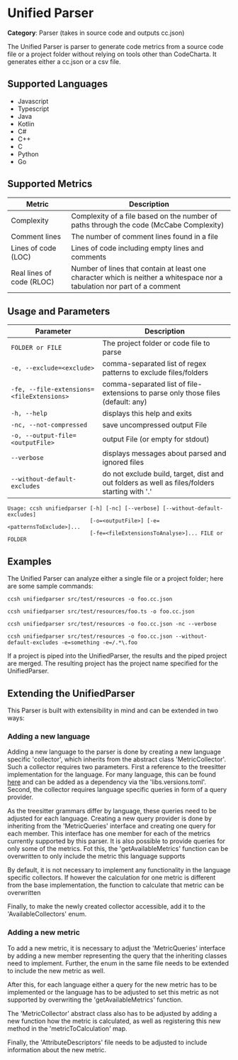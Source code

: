 # Unified Parser

**Category**: Parser (takes in source code and outputs cc.json)

The Unified Parser is parser to generate code metrics from a source code file or a project folder without relying on tools other than CodeCharta. It generates either a cc.json or a csv file.

## Supported Languages

- Javascript
- Typescript
- Java
- Kotlin
- C#
- C++
- C
- Python
- Go

## Supported Metrics

| Metric                    | Description                                                                                                              |
|---------------------------|--------------------------------------------------------------------------------------------------------------------------|
| Complexity                | Complexity of a file based on the number of paths through the code (McCabe Complexity)                                   |
| Comment lines             | The number of comment lines found in a file                                                                              |
| Lines of code (LOC)       | Lines of code including empty lines and comments                                                                         |
| Real lines of code (RLOC) | Number of lines that contain at least one character which is neither a whitespace nor a tabulation nor part of a comment |


## Usage and Parameters

| Parameter                                 | Description                                                                                   |
|-------------------------------------------|-----------------------------------------------------------------------------------------------|
| `FOLDER or FILE`                          | The project folder or code file to parse                                                      |
| `-e, --exclude=<exclude>`                 | comma-separated list of regex patterns to exclude files/folders                               |
| `-fe, --file-extensions=<fileExtensions>` | comma-separated list of file-extensions to parse only those files (default: any)              |
| `-h, --help`                              | displays this help and exits                                                                  |
| `-nc, --not-compressed`                   | save uncompressed output File                                                                 |
| `-o, --output-file=<outputFile>`          | output File (or empty for stdout)                                                             |
| `--verbose`                               | displays messages about parsed and ignored files                                              |
| `--without-default-excludes`              | do not exclude build, target, dist and out folders as well as files/folders starting with '.' |

```
Usage: ccsh unifiedparser [-h] [-nc] [--verbose] [--without-default-excludes]
                          [-o=<outputFile>] [-e=<patternsToExclude>]...
                          [-fe=<fileExtensionsToAnalyse>]... FILE or FOLDER
```

## Examples

The Unified Parser can analyze either a single file or a project folder; here are some sample commands:

```
ccsh unifiedparser src/test/resources -o foo.cc.json
```

```
ccsh unifiedparser src/test/resources/foo.ts -o foo.cc.json
```

```
ccsh unifiedparser src/test/resources -o foo.cc.json -nc --verbose
```

```
ccsh unifiedparser src/test/resources -o foo.cc.json --without-default-excludes -e=something -e=/.*\.foo
```

If a project is piped into the UnifiedParser, the results and the piped project are merged.
The resulting project has the project name specified for the UnifiedParser.

## Extending the UnifiedParser

This Parser is built with extensibility in mind and can be extended in two ways:

### Adding a new language

Adding a new language to the parser is done by creating a new language specific 'collector', which inherits from the abstract class 'MetricCollector'. Such a collector requires two parameters. First a reference to the treesitter implementation for the language. For many language, this can be found [here](https://github.com/bonede/tree-sitter-ng) and can be added as a dependency via the 'libs.versions.toml'. Second, the collector requires language specific queries in form of a query provider.

As the treesitter grammars differ by language, these queries need to be adjusted for each language. Creating a new query provider is done by inheriting from the 'MetricQueries' interface and creating one query for each member. This interface has one member for each of the metrics currently supported by this parser. It is also possible to provide queries for only some of the metrics. Fot this, the 'getAvailableMetrics' function can be overwritten to only include the metric this language supports

By default, it is not necessary to implement any functionality in the language specific collectors. If however the calculation for one metric is different from the base implementation, the function to calculate that metric can be overwritten

Finally, to make the newly created collector accessible, add it to the 'AvailableCollectors' enum.

### Adding a new metric

To add a new metric, it is necessary to adjust the 'MetricQueries' interface by adding a new member representing the query that the inheriting classes need to implement. Further, the enum in the same file needs to be extended to include the new metric as well.

After this, for each language either a query for the new metric has to be implemented or the language has to be adjusted to set this metric as not supported by overwriting the 'getAvailableMetrics' function.

The 'MetricCollector' abstract class also has to be adjusted by adding a new function how the metric is calculated, as well as registering this new method in the 'metricToCalculation' map.

Finally, the 'AttributeDescriptors' file needs to be adjusted to include information about the new metric.

